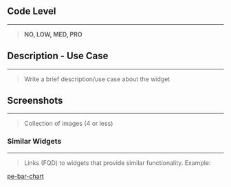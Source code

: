 ## Code Level 
---
> **NO, LOW, MED, PRO**

## Description - Use Case
---
> Write a brief description/use case about the widget

## Screenshots
---
> Collection of images (4 or less)

### Similar Widgets
---
>Links (FQD) to widgets that provide similar functionality. Example:

[pe-bar-chart](https://github.com/platform-experience/serviceportal-widget-library/tree/master/highcharts/pe-bar-chart)
